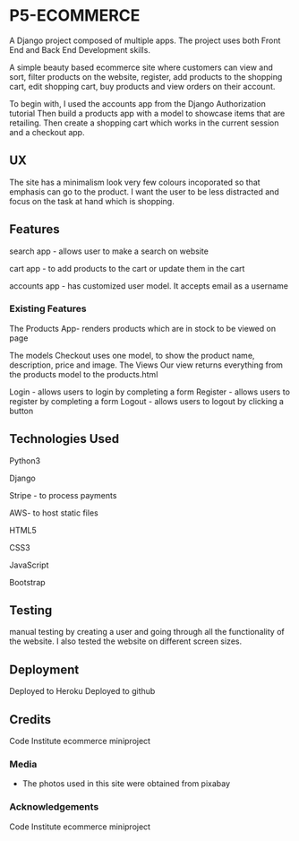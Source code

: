 
# P5-ECOMMERCE

A Django project composed of multiple apps. The project uses both Front End and Back End Development skills.

A simple beauty based ecommerce site where customers can view and sort, filter products on the website, register, add products to the shopping cart, edit shopping cart, buy products and view orders on their account. 

To begin with, I used the accounts app from the Django Authorization tutorial
Then build a products app with a model to showcase items that are retailing.
Then create a shopping cart which works in the current session and a checkout app.

## UX
 
The site has a minimalism look very few colours incoporated so that emphasis can go to the product. I want the user to be less distracted and focus on the task at hand which is shopping.
 
## Features
search app - allows user to make a search on website

cart app - to add products to the cart or update them in the cart

accounts app -  has customized user model. It accepts email as a username
 
### Existing Features
The Products App- renders products which are in stock to be viewed on page

The models
Checkout uses one model, to show the product name, description, price and image.
The Views
Our view returns everything from the products model to the products.html

Login - allows users to login by completing a form
Register - allows users to register by completing a form
Logout - allows users to logout by clicking a button



## Technologies Used

Python3

Django

Stripe - to process payments

AWS- to host static files

HTML5

CSS3

JavaScript

Bootstrap


## Testing

manual testing by creating a user and going through all the functionality of the website. I also tested the website on different screen sizes. 

## Deployment

Deployed to Heroku
Deployed to github

## Credits
Code Institute ecommerce miniproject

### Media
- The photos used in this site were obtained from pixabay

### Acknowledgements

Code Institute ecommerce miniproject
